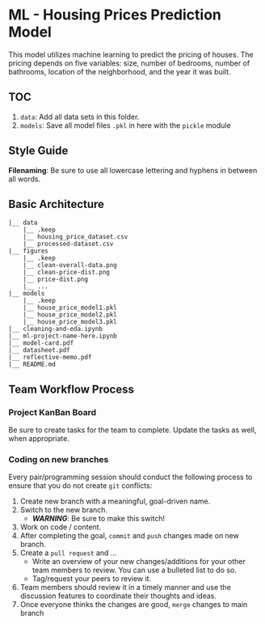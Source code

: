 # ML - Housing Prices Prediction Model

This model utilizes machine learning to predict the pricing of houses. The pricing depends on five variables: size, number of bedrooms, number of bathrooms, location of the neighborhood, and the year it was built.

## TOC

1. `data`: Add all data sets in this folder.
2. `models`: Save all model files `.pkl` in here with the `pickle` module

## Style Guide

**Filenaming**: Be sure to use all lowercase lettering and hyphens in between all words.

## Basic Architecture

```
|__ data
    |__ .keep
    |__ housing_price_dataset.csv
    |__ processed-dataset.csv
|__ figures
    |__ .keep
    |__ clean-overall-data.png
    |__ clean-price-dist.png
    |__ price-dist.png
    |__ ...
|__ models
    |__ .keep
    |__ house_price_model1.pkl
    |__ house_price_model2.pkl
    |__ house_price_model3.pkl
|__ cleaning-and-eda.ipynb
|__ ml-project-name-here.ipynb
|__ model-card.pdf
|__ datasheet.pdf
|__ reflective-memo.pdf
|__ README.md
```

## Team Workflow Process

### Project KanBan Board

Be sure to create tasks for the team to complete. Update the tasks as well, when appropriate.

### Coding on new branches

Every pair/programming session should conduct the following process to ensure that you do not create `git` conflicts:

1. Create new branch with a meaningful, goal-driven name.
2. Switch to the new branch.
    - ***WARNING***: Be sure to make this switch!
3. Work on code / content.
4. After completing the goal, `commit` and `push` changes made on new branch.
5. Create a `pull request` and ...
    - Write an overview of your new changes/additions for your other team members to review. You can use a bulleted list to do so.
    - Tag/request your peers to review it.
6. Team members should review it in a timely manner and use the discussion features to coordinate their thoughts and ideas.
7. Once everyone thinks the changes are good, `merge` changes to main branch
